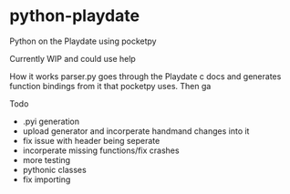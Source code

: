 # python-playdate
Python on the Playdate using pocketpy

Currently WIP and could use help

How it works
parser.py goes through the Playdate c docs and generates function bindings from it that pocketpy uses. Then ga

Todo
* .pyi generation
* upload generator and incorperate handmand changes into it
* fix issue with header being seperate
* incorperate missing functions/fix crashes
* more testing
* pythonic classes
* fix importing
